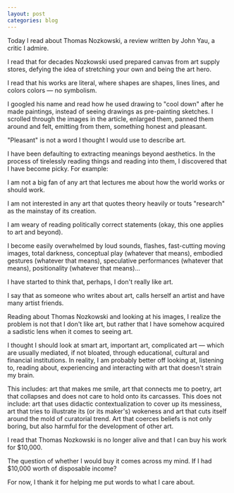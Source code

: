 ```yaml
---
layout: post
categories: blog
---
```


Today I read about Thomas Nozkowski, a review written by John Yau, a critic I admire.

I read that for decades Nozkowski used prepared canvas from art supply stores, defying the idea of stretching your own and being the art hero.

I read that his works are literal, where shapes are shapes, lines lines, and colors colors — no symbolism.

I googled his name and read how he used drawing to "cool down" after he made paintings, instead of seeing drawings as pre-painting sketches. I scrolled through the images in the article, enlarged them, panned them around and felt, emitting from them, something honest and pleasant.

"Pleasant" is not a word I thought I would use to describe art. 

I have been defaulting to extracting meanings beyond aesthetics. In the process of tirelessly reading things and reading into them, I discovered that I have become picky. For example:

I am not a big fan of any art that lectures me about how the world works or should work.

I am not interested in any art that quotes theory heavily or touts "research" as the mainstay of its creation.

I am weary of reading politically correct statements (okay, this one applies to art and beyond).

I become easily overwhelmed by loud sounds, flashes, fast-cutting moving images, total darkness, conceptual play (whatever that means), embodied gestures (whatever that means), speculative performances (whatever that means), positionality (whatever that means)...

I have started to think that, perhaps, I don't really like art.

I say that as someone who writes about art, calls herself an artist and have many artist friends.

Reading about Thomas Nozkowski and looking at his images, I realize the problem is not that I don't like art, but rather that I have somehow acquired a sadistic lens when it comes to seeing art.

I thought I should look at smart art, important art, complicated art — which are usually mediated, if not bloated, through educational, cultural and financial institutions. In reality, I am probably better off looking at, listening to, reading about, experiencing and interacting with art that doesn't strain my brain. 

This includes: art that makes me smile, art that connects me to poetry, art that collapses and does not care to hold onto its carcasses. This does not include: art that uses didactic contextualization to cover up its messiness, art that tries to illustrate its (or its maker's) wokeness and art that cuts itself around the mold of curatorial trend. Art that coerces beliefs is not only boring, but also harmful for the development of other art.

I read that Thomas Nozkowski is no longer alive and that I can buy his work for $10,000.

The question of whether I would buy it comes across my mind. If I had $10,000 worth of disposable income?

For now, I thank it for helping me put words to what I care about.